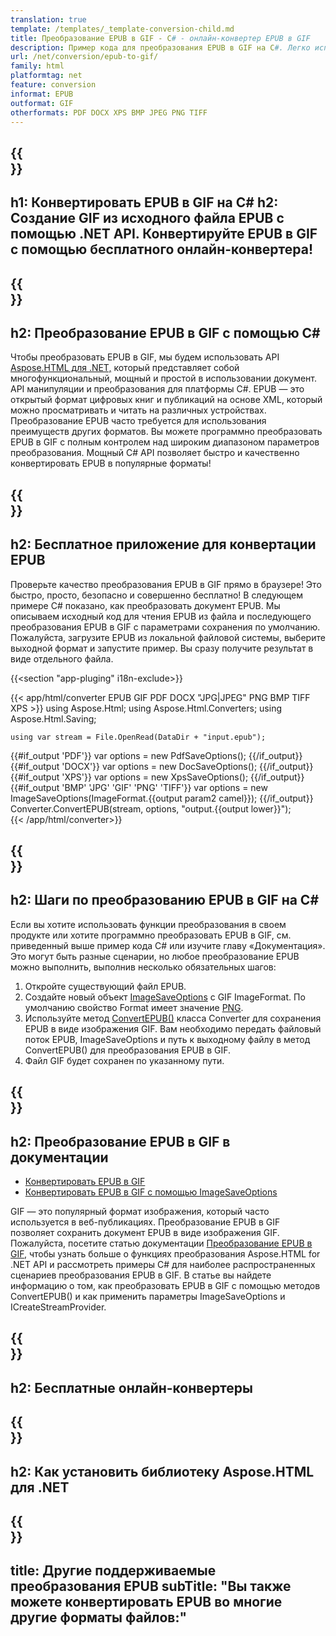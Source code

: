 ```yaml
---
translation: true
template: /templates/_template-conversion-child.md
title: Преобразование EPUB в GIF - C# - онлайн-конвертер EPUB в GIF
description: Пример кода для преобразования EPUB в GIF на C#. Легко используйте С# API в любом приложении .NET. Попробуйте онлайн-конвертер EPUB в GIF бесплатно!
url: /net/conversion/epub-to-gif/
family: html
platformtag: net
feature: conversion
informat: EPUB
outformat: GIF
otherformats: PDF DOCX XPS BMP JPEG PNG TIFF
---
```


{{<section banner>}}
---
h1: Конвертировать EPUB в GIF на C#
h2: Создание GIF из исходного файла EPUB с помощью .NET API. Конвертируйте EPUB в GIF с помощью бесплатного онлайн-конвертера!
---

{{<section overview>}}
---
h2: Преобразование EPUB в GIF с помощью C#
---

Чтобы преобразовать EPUB в GIF, мы будем использовать API [Aspose.HTML для .NET,](https://products.aspose.com/html/net/) который представляет собой многофункциональный, мощный и простой в использовании документ. API манипуляции и преобразования для платформы C#. EPUB — это открытый формат цифровых книг и публикаций на основе XML, который можно просматривать и читать на различных устройствах. Преобразование EPUB часто требуется для использования преимуществ других форматов. Вы можете программно преобразовать EPUB в GIF с полным контролем над широким диапазоном параметров преобразования. Мощный C# API позволяет быстро и качественно конвертировать EPUB в популярные форматы!

{{<section demos>}}
---
h2: Бесплатное приложение для конвертации EPUB
---

Проверьте качество преобразования EPUB в GIF прямо в браузере! Это быстро, просто, безопасно и совершенно бесплатно! В следующем примере C# показано, как преобразовать документ EPUB. Мы описываем исходный код для чтения EPUB из файла и последующего преобразования EPUB в GIF с параметрами сохранения по умолчанию. Пожалуйста, загрузите EPUB из локальной файловой системы, выберите выходной формат и запустите пример. Вы сразу получите результат в виде отдельного файла.

{{<section "app-pluging" i18n-exclude>}}

{{< app/html/converter EPUB GIF PDF DOCX "JPG|JPEG" PNG BMP TIFF XPS >}}
using Aspose.Html;
using Aspose.Html.Converters;
using Aspose.Html.Saving;

    using var stream = File.OpenRead(DataDir + "input.epub");
{{#if_output 'PDF'}}
    var options = new PdfSaveOptions();
{{/if_output}}
{{#if_output 'DOCX'}}
    var options = new DocSaveOptions();
{{/if_output}}
{{#if_output 'XPS'}}
    var options = new XpsSaveOptions();
{{/if_output}}
{{#if_output 'BMP' 'JPG' 'GIF' 'PNG' 'TIFF'}}
    var options = new ImageSaveOptions(ImageFormat.{{output param2 camel}});
{{/if_output}}
    Converter.ConvertEPUB(stream, options, "output.{{output lower}}");   
{{< /app/html/converter>}}


{{<section steps>}}
---
h2: Шаги по преобразованию EPUB в GIF на C#
---

Если вы хотите использовать функции преобразования в своем продукте или хотите программно преобразовать EPUB в GIF, см. приведенный выше пример кода C# или изучите главу «Документация». Это могут быть разные сценарии, но любое преобразование EPUB можно выполнить, выполнив несколько обязательных шагов:

1. Откройте существующий файл EPUB.
1. Создайте новый объект [ImageSaveOptions](https://reference.aspose.com/html/net/aspose.html.saving/imagesaveoptions/) с GIF ImageFormat. По умолчанию свойство Format имеет значение [PNG](https://reference.aspose.com/html/net/aspose.html.rendering.image/imageformat/).
1. Используйте метод [ConvertEPUB()](https://reference.aspose.com/html/net/aspose.html.converters/converter/convertepub/) класса Converter для сохранения EPUB в виде изображения GIF. Вам необходимо передать файловый поток EPUB, ImageSaveOptions и путь к выходному файлу в метод ConvertEPUB() для преобразования EPUB в GIF.
1. Файл GIF будет сохранен по указанному пути.

{{<section documentation>}}
---
h2: Преобразование EPUB в GIF в документации
---

  - <a href="https://docs.aspose.com/html/net/converting-between-formats/epub-to-gif/#convert-epub-to-gif" target="_blank">Конвертировать EPUB в GIF</a>
  - <a href="https://docs.aspose.com/html/net/converting-between-formats/epub-to-gif/#convert-epub-to-gif-using-imagesaveoptions" target="_blank" >Конвертировать EPUB в GIF с помощью ImageSaveOptions</a>

GIF — это популярный формат изображения, который часто используется в веб-публикациях. Преобразование EPUB в GIF позволяет сохранить документ EPUB в виде изображения GIF. Пожалуйста, посетите статью документации [Преобразование EPUB в GIF](https://docs.aspose.com/html/net/converting-between-formats/html-to-gif/), чтобы узнать больше о функциях преобразования Aspose.HTML for .NET API и рассмотреть примеры C# для наиболее распространенных сценариев преобразования EPUB в GIF. В статье вы найдете информацию о том, как преобразовать EPUB в GIF с помощью методов ConvertEPUB() и как применить параметры ImageSaveOptions и ICreateStreamProvider.

{{<section online-converters>}}
---
h2: Бесплатные онлайн-конвертеры
---

{{<section get-started>}}
---
h2: Как установить библиотеку Aspose.HTML для .NET
---

{{<section other-conversions>}}
---
title: Другие поддерживаемые преобразования EPUB
subTitle: "Вы также можете конвертировать EPUB во многие другие форматы файлов:"
---